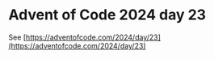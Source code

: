 # Advent of Code 2024 day 23

See [https://adventofcode.com/2024/day/23](https://adventofcode.com/2024/day/23)
